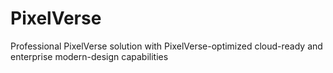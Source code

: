 # PixelVerse
Professional PixelVerse solution with PixelVerse-optimized cloud-ready and enterprise modern-design capabilities
